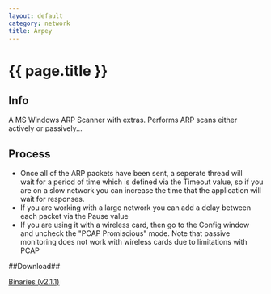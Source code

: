 ```yaml
---
layout: default
category: network
title: Arpey
---
```


# {{ page.title }} #

## Info ##

A MS Windows ARP Scanner with extras. Performs ARP scans either actively or passively... 

## Process ##

- Once all of the ARP packets have been sent, a seperate thread will wait for a period of time which is defined via the Timeout value, so if you are on a slow network you can increase the time that the application will wait for responses.
- If you are working with a large network you can add a delay between each packet via the Pause value
- If you are using it with a wireless card, then go to the Config window and uncheck the "PCAP Promiscious" mode. Note that passive monitoring does not work with wireless cards due to limitations with PCAP

##Download## 

[Binaries (v2.1.1)](/downloads/Arpey.v.2.1.1.zip)